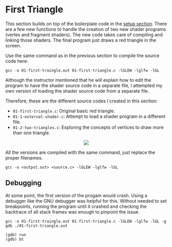 # First Triangle

This section builds on top of the boilerplate code in the [setup section](../00-glew-glfw-setup/README.md). There are a few new functions to handle the creation of two new shader programs (vertex and fragment shaders). The new code takes care of compiling and linking those shaders. The final program just draws a red triangle in the screen.

Use the same command as in the previous section to compile the source code here:
```
gcc -o 01-first-traingle.out 01-first-triangle.c -lGLEW -lglfw -lGL
```

Although the instructor mentioned that he will explain how to edit the program to have the shader source code in a separate file, I attempted my own version of loading the shader source code from a separate file.

Therefore, these are the different source codes I created in this section:
- `01-first-triangle.c`: Original basic red triangle.
- `01-1-external-shader.c`: Attempt to load a shader program in a different file.
- `01-2-two-triangles.c`: Exploring the concepts of vertices to draw more than one triangle.

<div align="center">
  <img src="./screenshot.png">
</div>

All the versions are compiled with the same command, just replace the proper filenames.
```
gcc -o <output.out> <source.c> -lGLEW -lglfw -lGL
```

## Debugging
At some point, the first version of the progam would crash. Using a debugger like the GNU debugger was helpful for this. Without needed to set breakpoints, running the program until it crashed and checking the backtrace of all stack frames was enough to pinpoint the issue.

```
gcc -o 01-first-traingle.out 01-first-triangle.c -lGLEW -lglfw -lGL -g
gdb ./01-first-triangle.out
```

```
(gdb) run
(gdb) bt
```